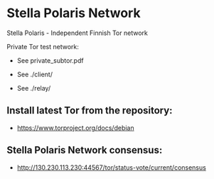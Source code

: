 # Stella Polaris Network
Stella Polaris - Independent Finnish Tor network

Private Tor test network:

* See private_subtor.pdf

* See ./client/

* See ./relay/

## Install latest Tor from the repository:

* https://www.torproject.org/docs/debian

## Stella Polaris Network consensus:

* http://130.230.113.230:44567/tor/status-vote/current/consensus
